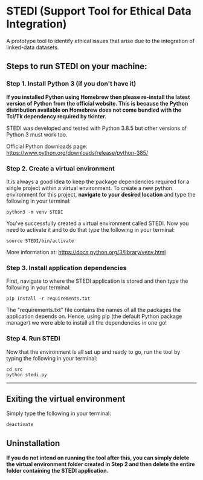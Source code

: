 # STEDI (Support Tool for Ethical Data Integration)

A prototype tool to identify ethical issues that arise due to the integration of linked-data datasets.

## Steps to run STEDI on your machine:

### Step 1. Install Python 3 (if you don't have it)

**If you installed Python using Homebrew then please re-install the latest version of Python from the official website. This is because the Python distribution available on Homebrew does not come bundled with the Tcl/Tk dependency required by tkinter.**

STEDI was developed and tested with Python 3.8.5 but other versions of Python 3 must work too.

Official Python downloads page: https://www.python.org/downloads/release/python-385/

### Step 2. Create a virtual environment

It is always a good idea to keep the package dependencies required for a single project within a virtual environment. To create a new python environment for this project, **navigate to your desired location** and type the following in your terminal:
```
python3 -m venv STEDI
```

You've successfully created a virtual environment called STEDI. Now you need to activate it and to do that type the following in your terminal:
```
source STEDI/bin/activate
```

More information at: https://docs.python.org/3/library/venv.html

### Step 3. Install application dependencies

First, navigate to where the STEDI application is stored and then type the following in your terminal:
```
pip install -r requirements.txt
```

The "requirements.txt" file contains the names of all the packages the application depends on. Hence, using pip (the default Python package manager) we were able to install all the dependencies in one go!

### Step 4. Run STEDI

Now that the environment is all set up and ready to go, run the tool by typing the following in your terminal:
```
cd src
python stedi.py
```

---

## Exiting the virtual environment

Simply type the following in your terminal:
```
deactivate
```

## Uninstallation

**If you do not intend on running the tool after this, you can simply delete the virtual environment folder created in Step 2 and then delete the entire folder containing the STEDI application.**
